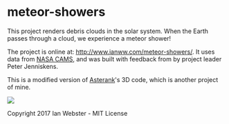 # meteor-showers

This project renders debris clouds in the solar system.  When the Earth passes through a cloud, we experience a meteor shower!

The project is online at: http://www.ianww.com/meteor-showers/.  It uses data from [NASA CAMS](http://cams.seti.org/), and was built with feedback from by project leader Peter Jenniskens.

This is a modified version of [Asterank](http://github.com/typpo/asterank)'s 3D code, which is another project of mine.

![](http://i.imgur.com/muPvVzt.jpg)

Copyright 2017 Ian Webster - MIT License
